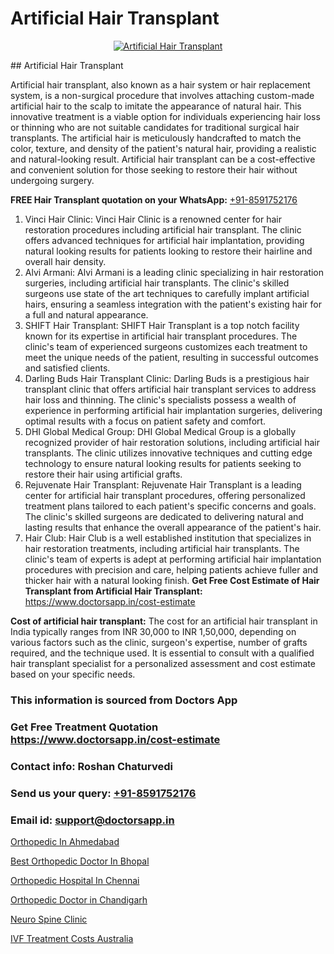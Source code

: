 # Artificial Hair Transplant

<p align="center">
  <a href="https://doctorsapp.co.in/uploads/treatment_image/Finding%20the%20best%20hair%20clinic.jpg">
    <img src="https://doctorsapp.co.in/treatment/hair-transplant" alt="Artificial Hair Transplant">
  </a>
</p>
## Artificial Hair Transplant

Artificial hair transplant, also known as a hair system or hair replacement system, is a non-surgical procedure that involves attaching custom-made artificial hair to the scalp to imitate the appearance of natural hair. This innovative treatment is a viable option for individuals experiencing hair loss or thinning who are not suitable candidates for traditional surgical hair transplants. The artificial hair is meticulously handcrafted to match the color, texture, and density of the patient's natural hair, providing a realistic and natural-looking result. Artificial hair transplant can be a cost-effective and convenient solution for those seeking to restore their hair without undergoing surgery.

**FREE Hair Transplant quotation on your WhatsApp:**  [+91-8591752176](https://api.whatsapp.com/send?phone=8591752176)

1) Vinci Hair Clinic: Vinci Hair Clinic is a renowned center for hair restoration procedures including artificial hair transplant. The clinic offers advanced techniques for artificial hair implantation, providing natural looking results for patients looking to restore their hairline and overall hair density.
2) Alvi Armani: Alvi Armani is a leading clinic specializing in hair restoration surgeries, including artificial hair transplants. The clinic's skilled surgeons use state of the art techniques to carefully implant artificial hairs, ensuring a seamless integration with the patient's existing hair for a full and natural appearance.
3) SHIFT Hair Transplant: SHIFT Hair Transplant is a top notch facility known for its expertise in artificial hair transplant procedures. The clinic's team of experienced surgeons customizes each treatment to meet the unique needs of the patient, resulting in successful outcomes and satisfied clients.
4) Darling Buds Hair Transplant Clinic: Darling Buds is a prestigious hair transplant clinic that offers artificial hair transplant services to address hair loss and thinning. The clinic's specialists possess a wealth of experience in performing artificial hair implantation surgeries, delivering optimal results with a focus on patient safety and comfort.
5) DHI Global Medical Group: DHI Global Medical Group is a globally recognized provider of hair restoration solutions, including artificial hair transplants. The clinic utilizes innovative techniques and cutting edge technology to ensure natural looking results for patients seeking to restore their hair using artificial grafts.
6) Rejuvenate Hair Transplant: Rejuvenate Hair Transplant is a leading center for artificial hair transplant procedures, offering personalized treatment plans tailored to each patient's specific concerns and goals. The clinic's skilled surgeons are dedicated to delivering natural and lasting results that enhance the overall appearance of the patient's hair.
7) Hair Club: Hair Club is a well established institution that specializes in hair restoration treatments, including artificial hair transplants. The clinic's team of experts is adept at performing artificial hair implantation procedures with precision and care, helping patients achieve fuller and thicker hair with a natural looking finish.
**Get Free Cost Estimate of Hair Transplant from Artificial Hair Transplant:** https://www.doctorsapp.in/cost-estimate

**Cost of artificial hair transplant:**
The cost for an artificial hair transplant in India typically ranges from INR 30,000 to INR 1,50,000, depending on various factors such as the clinic, surgeon's expertise, number of grafts required, and the technique used. It is essential to consult with a qualified hair transplant specialist for a personalized assessment and cost estimate based on your specific needs.

### This information is sourced from Doctors App 
### Get Free Treatment Quotation https://www.doctorsapp.in/cost-estimate
### Contact info: Roshan Chaturvedi 
### Send us your query: [+91-8591752176](https://api.whatsapp.com/send?phone=8591752176) 
### Email id: support@doctorsapp.in

[Orthopedic In Ahmedabad](https://www.linkedin.com/pulse/orthopedic-ahmedabad-doctorsapp-united-arab-emirates-qre2e?trackingId=wEqlVTVsVuAp%2Fpj6PMVKSA%3D%3D&lipi=urn%3Ali%3Apage%3Ad_flagship3_company_admin%3Bc8cvKR%2BzQDObJJNC2LloLw%3D%3D)

[Best Orthopedic Doctor In Bhopal](https://www.linkedin.com/pulse/best-orthopedic-doctor-bhopal-doctorsapp-rajshahi-ntwoe?trackingId=oUFeE6WsqCBeEph1k%2B8%2Fbw%3D%3D&lipi=urn%3Ali%3Apage%3Ad_flagship3_company_admin%3BtGKQvLKET%2FOkWlJl4W0MBA%3D%3D)

[Orthopedic Hospital In Chennai](https://medium.com/@vanshmehar12/orthopedic-hospital-in-chennai-40784b11f229)

[Orthopedic Doctor in Chandigarh](https://medium.com/@vimalrana22/orthopedic-doctor-in-chandigarh-2ef95e164ea2)

[Neuro Spine Clinic](https://doctors-apps.github.io/doctorsapp/neuro-spine-clinic)

[IVF Treatment Costs Australia](https://doctors-apps.github.io/doctorsapp/ivf-treatment-costs-australia)

